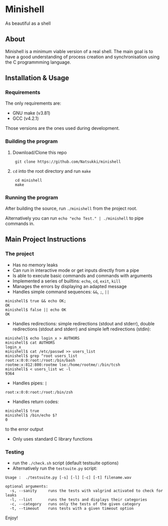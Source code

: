 # Minishell

As beautiful as a shell


## About

Minishell is a minimum viable version of a real shell.
The main goal is to have a good understanding of process creation and
synchronisation using the C programmming language.

## Installation & Usage

### Requirements
The only requirements are:
- GNU make (v3.81)
- GCC (v4.2.1)

Those versions are the ones used during development.

### Building the program

1. Download/Clone this repo

        git clone https://github.com/Natsukki/minishell
2. `cd` into the root directory and run `make`

        cd minishell
        make

### Running the program

After building the source, run `./minishell` from the project root.

Alternatively you can run `echo "echo Test." | ./minishell` to pipe commands in.

## Main Project Instructions

### The project

- Has no memory leaks
- Can run in interactive mode or get inputs directly from a pipe
- Is able to execute basic commands and commands with arguments
- Implemented a series of builtins: `echo`, `cd`, `exit`, `kill`
- Manages the errors by displaying an adapted message
- Handles simple command sequences: `&&`, `;`, `||`
```
minishell$ true && echo OK;
OK
minishell$ false || echo OK
OK
```
- Handles redirections: simple redirections (stdout and stderr), double redirections (stdout and stderr) and simple left redirections (stdin):
```
minishell$ echo login_x > AUTHORS
minishell$ cat AUTHORS
login_x
minishell$ cat /etc/passwd >> users_list
minishell$ grep ^root users_list
root:x:0:0:root:/root:/bin/bash
rootme:x:812:800:rootme lse:/home/rootme/:/bin/tcsh
minishell$ < users_list wc -l
9364
```
- Handles pipes: `|`
```minishell$ cat /etc/passwd | head -1
root:x:0:0:root:/root:/bin/zsh
```
- Handles return codes:
```
minishell$ true
minishell$ /bin/echo $?
0
```
to the error output
- Only uses standard C library functions

### Testing

- run the `./check.sh` script (default testsuite options)
- Alternatively run the `testsuite.py` script:
```
Usage :  ./testsuite.py [-s] [-l] [-c] [-t] filename.wav

optional arguments:
  -s, --sanity     runs the tests with valgrind activated to check for leaks
  -l, --list       runs the tests and displays their categories
  -c, --category   runs only the tests of the given category
  -t, --timeout    runs tests with a given timeout option
```

Enjoy!
